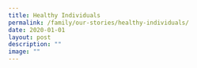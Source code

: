 ```yaml
---
title: Healthy Individuals
permalink: /family/our-stories/healthy-individuals/
date: 2020-01-01
layout: post
description: ""
image: ""
---
```

